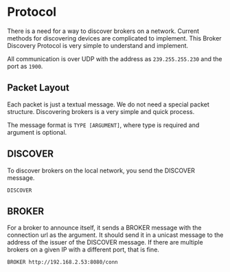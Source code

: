 # Protocol

There is a need for a way to discover brokers on a network. Current methods for discovering devices are complicated to implement. This Broker Discovery Protocol is very simple to understand and implement.

All communication is over UDP with the address as `239.255.255.230` and the port as `1900`.

## Packet Layout

Each packet is just a textual message. We do not need a special packet structure. Discovering brokers is a very simple and quick process.

The message format is `TYPE [ARGUMENT]`, where type is required and argument is optional.

## DISCOVER

To discover brokers on the local network, you send the DISCOVER message.

```
DISCOVER
```

## BROKER

For a broker to announce itself, it sends a BROKER message with the connection url as the argument. It should send it in a unicast message to the address of the issuer of the DISCOVER message. If there are multiple brokers on a given IP with a different port, that is fine.

```
BROKER http://192.168.2.53:8080/conn
```

#